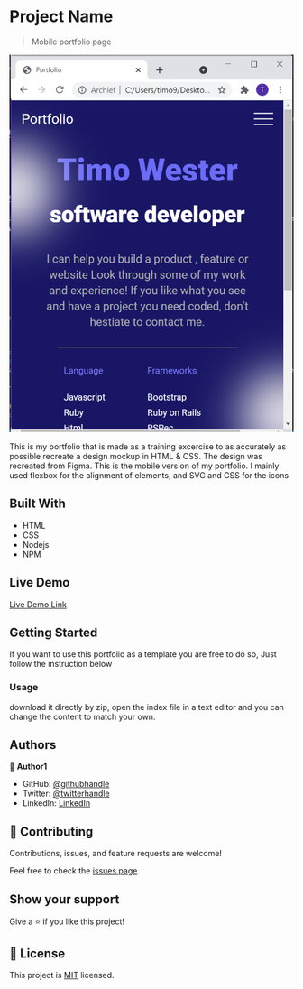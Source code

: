 [](https://img.shields.io/badge/Microverse-blueviolet)

# Project Name

> Mobile portfolio page

![screenshot](./app_screenshot.png)

This is my portfolio that is made as a training excercise to as accurately as possible recreate a design mockup in HTML & CSS. The design was recreated from Figma.
This is the mobile version of my portfolio.
I mainly used flexbox for the alignment of elements, and SVG and CSS for the icons

## Built With

- HTML
- CSS
- Nodejs
- NPM

## Live Demo

[Live Demo Link](https://livedemo.com)

## Getting Started

If you want to use this portfolio as a template you are free to do so, Just follow the instruction below

### Usage

download it directly by zip, open the index file in a text editor and you can change the content to match your own.

## Authors

👤 **Author1**

- GitHub: [@githubhandle](https://github.com/Timowest12)
- Twitter: [@twitterhandle](https://twitter.com/Timo61060367)
- LinkedIn: [LinkedIn](https://www.linkedin.com/in/timo-wester-6a0282a7/)

## 🤝 Contributing

Contributions, issues, and feature requests are welcome!

Feel free to check the [issues page](../../issues/).

## Show your support

Give a ⭐️ if you like this project!

## 📝 License

This project is [MIT](./MIT.md) licensed.
